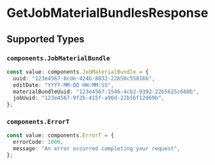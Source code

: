 # GetJobMaterialBundlesResponse


## Supported Types

### `components.JobMaterialBundle`

```typescript
const value: components.JobMaterialBundle = {
  uuid: "123e4567-8cde-424b-8832-22b56c55816b",
  editDate: "YYYY-MM-DD HH:MM:SS",
  materialBundleUuid: "123e4567-1546-4cb2-9392-22b5625c660b",
  jobUuid: "123e4567-9f2b-415f-a96d-22b56f12d69b",
};
```

### `components.ErrorT`

```typescript
const value: components.ErrorT = {
  errorCode: 1000,
  message: "An error occurred completing your request",
};
```

